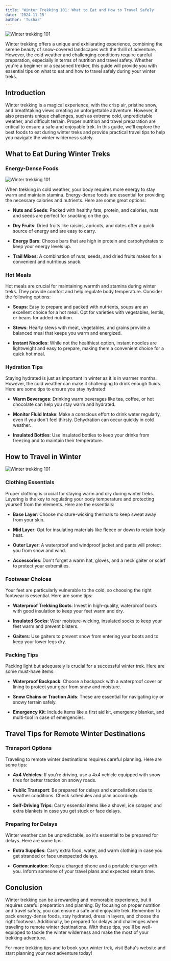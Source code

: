 ```yaml
---
title: 'Winter Trekking 101: What to Eat and How to Travel Safely'
date: '2024-11-15'
author: 'Tushar'
---
```


![Winter trekking 101](https://raw.githubusercontent.com/mapmymap/baha-assets/refs/heads/main/images/trek/winter101/image2.jpg)

Winter trekking offers a unique and exhilarating experience, combining
the serene beauty of snow-covered landscapes with the thrill of
adventure. However, the cold weather and challenging conditions require
careful preparation, especially in terms of nutrition and travel safety.
Whether you're a beginner or a seasoned trekker, this guide will provide
you with essential tips on what to eat and how to travel safely during
your winter treks.

## Introduction

Winter trekking is a magical experience, with the crisp air, pristine
snow, and breathtaking views creating an unforgettable adventure.
However, it also presents unique challenges, such as extreme cold,
unpredictable weather, and difficult terrain. Proper nutrition and
travel preparation are critical to ensure a safe and enjoyable trek. In
this guide, we'll explore the best foods to eat during winter treks and
provide practical travel tips to help you navigate the winter wilderness
safely.

## What to Eat During Winter Treks

### Energy-Dense Foods

![Winter trekking 101](https://raw.githubusercontent.com/mapmymap/baha-assets/refs/heads/main/images/trek/winter101/image3.jpg)

When trekking in cold weather, your body requires more energy to stay
warm and maintain stamina. Energy-dense foods are essential for
providing the necessary calories and nutrients. Here are some great
options:

- **Nuts and Seeds**: Packed with healthy fats, protein, and calories,
  nuts and seeds are perfect for snacking on the go.

- **Dry Fruits**: Dried fruits like raisins, apricots, and dates offer
  a quick source of energy and are easy to carry.

- **Energy Bars**: Choose bars that are high in protein and
  carbohydrates to keep your energy levels up.

- **Trail Mixes**: A combination of nuts, seeds, and dried fruits
  makes for a convenient and nutritious snack.

### Hot Meals

Hot meals are crucial for maintaining warmth and stamina during winter
treks. They provide comfort and help regulate body temperature. Consider
the following options:

- **Soups**: Easy to prepare and packed with nutrients, soups are an
  excellent choice for a hot meal. Opt for varieties with vegetables,
  lentils, or beans for added nutrition.

- **Stews**: Hearty stews with meat, vegetables, and grains provide a
  balanced meal that keeps you warm and energized.

- **Instant Noodles**: While not the healthiest option, instant
  noodles are lightweight and easy to prepare, making them a
  convenient choice for a quick hot meal.

### Hydration Tips

Staying hydrated is just as important in winter as it is in warmer
months. However, the cold weather can make it challenging to drink
enough fluids. Here are some tips to ensure you stay hydrated:

- **Warm Beverages**: Drinking warm beverages like tea, coffee, or hot
  chocolate can help you stay warm and hydrated.

- **Monitor Fluid Intake**: Make a conscious effort to drink water
  regularly, even if you don't feel thirsty. Dehydration can occur
  quickly in cold weather.

- **Insulated Bottles**: Use insulated bottles to keep your drinks
  from freezing and to maintain their temperature.

## How to Travel in Winter

![Winter trekking 101](https://raw.githubusercontent.com/mapmymap/baha-assets/refs/heads/main/images/trek/winter101/image1.jpg)

### Clothing Essentials

Proper clothing is crucial for staying warm and dry during winter treks.
Layering is the key to regulating your body temperature and protecting
yourself from the elements. Here are the essentials:

- **Base Layer**: Choose moisture-wicking thermals to keep sweat away
  from your skin.

- **Mid Layer**: Opt for insulating materials like fleece or down to
  retain body heat.

- **Outer Layer**: A waterproof and windproof jacket and pants will
  protect you from snow and wind.

- **Accessories**: Don't forget a warm hat, gloves, and a neck gaiter
  or scarf to protect your extremities.

### Footwear Choices

Your feet are particularly vulnerable to the cold, so choosing the right
footwear is essential. Here are some tips:

- **Waterproof Trekking Boots**: Invest in high-quality, waterproof
  boots with good insulation to keep your feet warm and dry.

- **Insulated Socks**: Wear moisture-wicking, insulated socks to keep
  your feet warm and prevent blisters.

- **Gaiters**: Use gaiters to prevent snow from entering your boots
  and to keep your lower legs dry.

### Packing Tips

Packing light but adequately is crucial for a successful winter trek.
Here are some must-have items:

- **Waterproof Backpack**: Choose a backpack with a waterproof cover
  or lining to protect your gear from snow and moisture.

- **Snow Chains or Traction Aids**: These are essential for navigating
  icy or snowy terrain safely.

- **Emergency Kit**: Include items like a first aid kit, emergency
  blanket, and multi-tool in case of emergencies.

## Travel Tips for Remote Winter Destinations

### Transport Options

Traveling to remote winter destinations requires careful planning. Here
are some tips:

- **4x4 Vehicles**: If you're driving, use a 4x4 vehicle equipped with
  snow tires for better traction on snowy roads.

- **Public Transport**: Be prepared for delays and cancellations due
  to weather conditions. Check schedules and plan accordingly.

- **Self-Driving Trips**: Carry essential items like a shovel, ice
  scraper, and extra blankets in case you get stuck or face delays.

### Preparing for Delays

Winter weather can be unpredictable, so it's essential to be prepared
for delays. Here are some tips:

- **Extra Supplies**: Carry extra food, water, and warm clothing in
  case you get stranded or face unexpected delays.

- **Communication**: Keep a charged phone and a portable charger with
  you. Inform someone of your travel plans and expected return time.

## Conclusion

Winter trekking can be a rewarding and memorable experience, but it
requires careful preparation and planning. By focusing on proper
nutrition and travel safety, you can ensure a safe and enjoyable trek.
Remember to pack energy-dense foods, stay hydrated, dress in layers, and
choose the right footwear. Additionally, be prepared for delays and
challenges when traveling to remote winter destinations. With these
tips, you'll be well-equipped to tackle the winter wilderness and make
the most of your trekking adventure.

For more trekking tips and to book your winter trek, visit Baha's
website and start planning your next adventure today!
